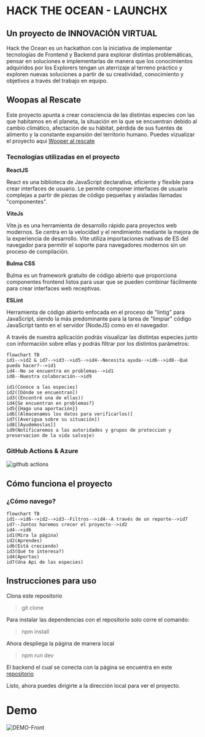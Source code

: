 # HACK THE OCEAN - LAUNCHX
## Un proyecto de INNOVACIÓN VIRTUAL
 
Hack the Ocean es un hackathon con la iniciativa de implementar tecnologías de Frontend y Backend para explorar distintas problemáticas, pensar en soluciones e implementarlas de manera que los conocimientos adquiridos por los Explorers tengan un aterrizaje al terreno práctico y exploren nuevas soluciones a partir de su creatividad, conocimiento y objetivos a través del trabajo en equipo.
 
## Woopas al Rescate
Este proyecto apunta a crear consciencia de las distintas especies con las que habitamos en el planeta, la situación en la que se encuentran debido al cambio climático, afectación de su hábitat, pérdida de sus fuentes de alimento y la constante expansión del territorio humano.
Puedes vizualizar el proyecto aqui [Wooper al rescate](https://calm-glacier-02bd19710.1.azurestaticapps.net)
 
### Tecnologías utilizadas en el proyecto
 
**ReactJS**
 
React es una biblioteca de JavaScript declarativa, eficiente y flexible para crear interfaces de usuario. Le permite componer interfaces de usuario complejas a partir de piezas de código pequeñas y aisladas llamadas "componentes".
 
**ViteJs**
 
Vite.js es una herramienta de desarrollo rápido para proyectos web modernos. Se centra en la velocidad y el rendimiento mediante la mejora de la experiencia de desarrollo. Vite utiliza importaciones nativas de ES del navegador para permitir el soporte para navegadores modernos sin un proceso de compilación.
 
**Bulma CSS**
 
Bulma es un framework gratuito de código abierto que proporciona componentes frontend listos para usar que se pueden combinar fácilmente para crear interfaces web receptivas.

**ESLint**

Herramienta de código abierto enfocada en el proceso de "lintig" para JavaScript, siendo la más predominante para la tarea de "limpiar" código JavaScript tanto en el servidor (NodeJS) como en el navegador.

A través de nuestra aplicación podrás visualizar las distintas especies junto con información sobre ellas y podrás filtrar por los distintos parámetros:
 
```mermaid
flowchart TB
id1-->id2 & id7-->id3-->id5-->id4--Necesita ayuda-->id6-->id8--Qué puedo hacer?-->id1
id4--No se encuentra en problemas-->id1
id8--Nuestra colaboración-->id9
 
id1(Conoce a las especies)
id2([Dónde se encuentran])
id3((Encontré una de ellas))
id4{Se encuentran en problemas?}
id5{{Hago una aportación}}
id6[(Almacenamos los datos para verificarlos)]
id7([Averigua sobre su situación])
id8[[Ayudemoslas]]
id9(Notificaremos a las autoridades y grupos de proteccion y preservacion de la vida salvaje)
```
 
### GitHub Actions & Azure
![github actions](https://static.gunnarpeipman.com/wp-content/uploads/2020/05/azure-static-web-app.png)


## Cómo funciona el proyecto
 
### ¿Cómo navego?
```mermaid
flowchart TB
id1-->id6-->id2-->id3--Filtros-->id4--A través de un reporte-->id7
id7--Juntos haremos crecer el proyecto-->id2
id4-->id6
id1(Mira la página)
id2(Aprendes)
id6(Está creciendo)
id3(Qué te interesa?)
id4(Aportas)
id7(Una Api de las especies)
```
 
## Instrucciones para uso
Clona este repositorio 
> git clone <urlRepo>

Para instalar las dependencias con el repositorio solo corre el comando:
> npm install
 
Ahora despliega la página de manera local
> npm run dev
 
El backend el cual se conecta con la página se encuentra en este [repositorio](https://github.com/martinGM05/backend-especiespeligro)
 
Listo, ahora puedes dirigirte a la dirección local para ver el proyecto.

# Demo
 ![DEMO-Front](https://user-images.githubusercontent.com/63875704/168492193-90240644-4312-417f-b224-2e8fedf4c1cd.gif)




